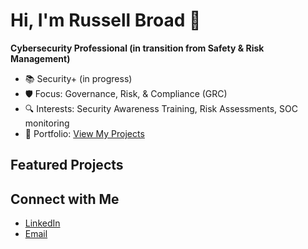 # Hi, I'm Russell Broad 👋
**Cybersecurity Professional (in transition from Safety & Risk Management)**  
- 📚 Security+ (in progress)  
- 🛡️ Focus: Governance, Risk, & Compliance (GRC)  
- 🔍 Interests: Security Awareness Training, Risk Assessments, SOC monitoring  
- 📂 Portfolio: [View My Projects](https://github.com/your-username?tab=repositories)


## Featured Projects

## Connect with Me
- [LinkedIn](https://www.linkedin.com/in/russellbroad)  
- [Email](mailto:rbroad47@gmail.com)  


